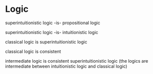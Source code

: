 # Logic

superintuitionistic logic -is- propositional logic

superintuitionistic logic -is- intuitionistic logic

classical logic is superintuitionistic logic

classical logic is consistent

intermediate logic is consistent superintuitionistic logic (the logics are intermediate between intuitionistic logic and classical logic)
